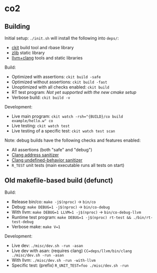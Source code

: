 # co2

## Building

Initial setup: `./init.sh` will install the following into `deps/`:
- [ckit](https://github.com/rsms/ckit) build tool and rbase library
- [zlib](https://zlib.net) static library
- [llvm+clang](https://llvm.org) tools and static libraries

Build:
- Optimized with assertions: `ckit build -safe`
- Optimized without assertions: `ckit build -fast`
- Unoptimized with all checks enabled: `ckit build`
- RT test program: _Not yet supported with the new cmake setup_
- Verbose build: `ckit build -v`

Development:
- Live main program: `ckit watch -rsh="{BUILD}/co build example/hello.w" co`
- Live testing: `ckit watch test`
- Live testing of a specific test: `ckit watch test scan`

Note: debug builds have the following checks and features enabled:
- All assertions (both "safe" and "debug")
- [Clang address sanitizer](https://clang.llvm.org/docs/AddressSanitizer.html)
- [Clang undefined-behavior sanitizer](https://clang.llvm.org/docs/UndefinedBehaviorSanitizer.html)
- `R_TEST` unit tests (main executable runs all tests on start)


## Old makefile-based build (defunct)

Build:
- Release bin/co: `make -j$(nproc)` → `bin/co`
- Debug: `make DEBUG=1 -j$(nproc)` → `bin/co-debug`
- With llvm: `make DEBUG=1 LLVM=1 -j$(nproc)` → `bin/co-debug-llvm`
- Runtime test program: `make DEBUG=1 -j$(nproc) rt-test && ./bin/rt-test-debug`
- Verbose make: `make V=1`

Development:
- Live dev: `./misc/dev.sh -run -asan`
- Live dev with asan: (requires clang) `CC=deps/llvm/bin/clang ./misc/dev.sh -run -asan`
- With llvm: `./misc/dev.sh -run -with-llvm`
- Specific test: (prefix) `R_UNIT_TEST=foo ./misc/dev.sh -run`
